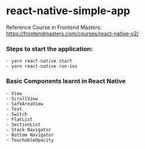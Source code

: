 # react-native-simple-app

Reference Course in Frontend Masters: https://frontendmasters.com/courses/react-native-v2/

### Steps to start the application:
    - yarn react-native start
    - yarn react-native run-ios

### Basic Components learnt in React Native
    - View
    - ScrollView
    - SafeAreaView
    - Text
    - Switch
    - FlatList
    - SectionList
    - Stack Navigator
    - Bottom Navigator
    - TouchableOpacity